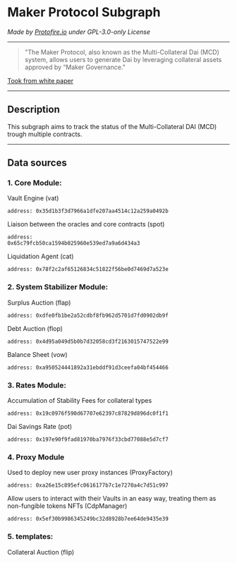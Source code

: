 # Maker Protocol Subgraph
_Made by [Protofire.io](https://protofire.io/) under GPL-3.0-only License_
___
> "The Maker Protocol, also known as the Multi-Collateral Dai (MCD) system, allows users to generate Dai by leveraging collateral assets approved by “Maker Governance."

[Took from white paper](https://makerdao.com/en/whitepaper/)
___

## Description
This subgraph aims to track the status of the Multi-Collateral DAI (MCD) trough multiple contracts.

___
## Data sources

### 1.  Core Module:

Vault Engine (vat)

	address: 0x35d1b3f3d7966a1dfe207aa4514c12a259a0492b
  

Liaison between the oracles and core contracts (spot)

	address:
	0x65c79fcb50ca1594b025960e539ed7a9a6d434a3


Liquidation Agent (cat)

	address: 0x78f2c2af65126834c51822f56be0d7469d7a523e



### 2. System Stabilizer Module:

Surplus Auction (flap)

	address: 0xdfe0fb1be2a52cdbf8fb962d5701d7fd0902db9f

Debt Auction (flop)

	address: 0x4d95a049d5b0b7d32058cd3f2163015747522e99

Balance Sheet (vow)

	address: 0xa950524441892a31ebddf91d3ceefa04bf454466

### 3. Rates Module:

Accumulation of Stability Fees for collateral types

	address: 0x19c0976f590d67707e62397c87829d896dc0f1f1


Dai Savings Rate (pot)

	address: 0x197e90f9fad81970ba7976f33cbd77088e5d7cf7


### 4. Proxy Module

Used to deploy new user proxy instances (ProxyFactory)

	address: 0xa26e15c895efc0616177b7c1e7270a4c7d51c997

Allow users to interact with their Vaults in an easy way, treating them as non-fungible tokens NFTs (CdpManager)

	address: 0x5ef30b9986345249bc32d8928b7ee64de9435e39
 

### 5. templates:

Collateral Auction (flip)
